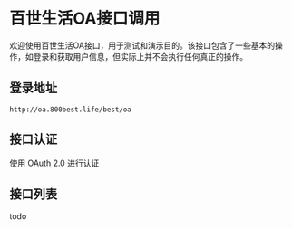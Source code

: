 # 百世生活OA接口调用

欢迎使用百世生活OA接口，用于测试和演示目的。该接口包含了一些基本的操作，如登录和获取用户信息，但实际上并不会执行任何真正的操作。

## 登录地址

`http://oa.800best.life/best/oa`

## 接口认证

使用 OAuth 2.0 进行认证

## 接口列表

todo
